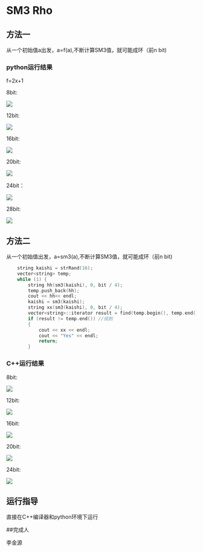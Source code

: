 # SM3 Rho
## 方法一

从一个初始值a出发，a=f(a),不断计算SM3值，就可能成环（前n bit)

### python运行结果

f=2x+1

8bit:

![](https://github.com/yuuu218/Innovation-pioneering/blob/main/image/8.png?raw=true)

12bit:

![](https://github.com/yuuu218/Innovation-pioneering/blob/main/image/12.png?raw=true)

16bit:

![](https://github.com/yuuu218/Innovation-pioneering/blob/main/image/16.png?raw=true)

20bit:

![](https://github.com/yuuu218/Innovation-pioneering/blob/main/image/20.png?raw=true)

24bit：

![](https://github.com/yuuu218/Innovation-pioneering/blob/main/image/24.png?raw=true)

28bit:

![](https://github.com/yuuu218/Innovation-pioneering/blob/main/image/28.png?raw=true)

## 方法二

从一个初始值出发，a=sm3(a),不断计算SM3值，就可能成环（前n bit)

```c++
    string kaishi = strRand(16);
	vector<string> temp;
	while (1) {
		string hh(sm3(kaishi), 0, bit / 4);
		temp.push_back(hh);
		cout << hh<< endl;
		kaishi = sm3(kaishi);
		string xx(sm3(kaishi), 0, bit / 4);
		vector<string>::iterator result = find(temp.begin(), temp.end(), xx); //查找3
		if (result != temp.end()) //找到
		{
			cout << xx << endl;
			cout << "Yes" << endl;
			return;
		}
```



### C++运行结果

8bit:

![](https://github.com/yuuu218/Innovation-pioneering/blob/main/image/cpp8.png?raw=true)

12bit:

![](https://github.com/yuuu218/Innovation-pioneering/blob/main/image/cpp12.png?raw=true)

16bit:

![](https://github.com/yuuu218/Innovation-pioneering/blob/main/image/cpp16.png?raw=true)

20bit:

![](https://github.com/yuuu218/Innovation-pioneering/blob/main/image/cpp20.png?raw=true)

24bit:

![](https://github.com/yuuu218/Innovation-pioneering/blob/main/image/cpp24.png?raw=true)

## 运行指导

直接在C++编译器和python环境下运行

##完成人

李金源
